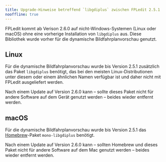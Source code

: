```yaml
---
title: Upgrade-Hinweise betreffend `libgdiplus` zwischen FPLedit 2.5.1 und 2.6.0
nooffline: true
---
```


FPLedit kommt ab Verison 2.6.0 auf nicht-Windows-Systemen (Linux oder macOS) ohne eine vorherige Installation von `libgdiplus` aus. Diese Bibliothek wurde vorher für die dynamische Bildfahrplanvorschau genutzt.

## Linux

Für die dynamische Bildfahrplanvorschau wurde bis Version 2.5.1 zusätzlich das Paket `libgdiplus` benötigt, das bei den meisten Linux-Distributionen unter diesem oder einem ähnlichen Namen verfügbar ist und daher nicht mit FPLedit ausgeliefert werden.

Nach einem Update auf Version 2.6.0 kann – sollte dieses Paket nicht für andere Software auf dem Gerät genutzt werden – beides wieder entfernt werden.

## macOS

Für die dynamische Bildfahrplanvorschau wurde bis Version 2.5.1 das [Homebrew](https://brew.sh/)-Paket `mono-libgdiplus` benötigt.

Nach einem Update auf Version 2.6.0 kann – sollten Homebrew und dieses Paket nicht für andere Software auf dem Mac genutzt werden – beides wieder entfernt werden.
